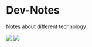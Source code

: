 # Dev-Notes
Notes about different technology

![](https://img.shields.io/github/languages/count/maxgit123/Dev-Notes?label=Languages)
![](https://img.shields.io/github/languages/top/maxgit123/Dev-Notes?label=Language%20top)